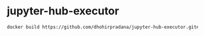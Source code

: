 # jupyter-hub-executor
```bash
docker build https://github.com/dhohirpradana/jupyter-hub-executor.git#master:. --network host
```
